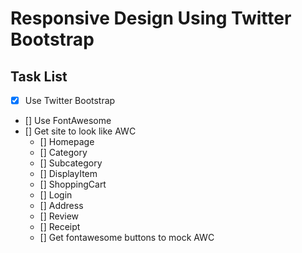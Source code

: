 Responsive Design Using Twitter Bootstrap
================================

Task List
------------------

- [x] Use Twitter Bootstrap
- [] Use FontAwesome
- [] Get site to look like AWC
	- [] Homepage
	- [] Category
	- [] Subcategory
	- [] DisplayItem
	- [] ShoppingCart 
	- [] Login
	- [] Address
	- [] Review
	- [] Receipt
	- [] Get fontawesome buttons to mock AWC